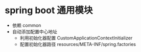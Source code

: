 # spring boot 通用模块
* 依赖 common 
* 自动添加配置中心地址
    * 利用初始化器配置 CustomApplicationContextInitializer
    * 配置初始化器路径 resources/META-INF/spring.factories